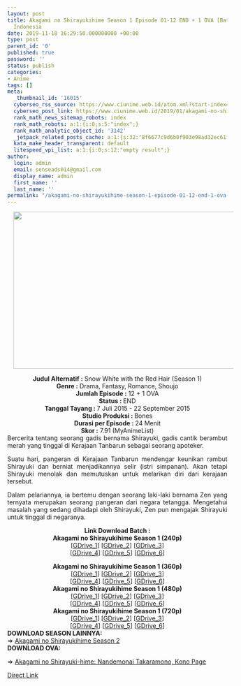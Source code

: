 ```yaml
---
layout: post
title: Akagami no Shirayukihime Season 1 Episode 01-12 END + 1 OVA [Batch] Subtitle
  Indonesia
date: 2019-11-18 16:29:50.000000000 +00:00
type: post
parent_id: '0'
published: true
password: ''
status: publish
categories:
- Anime
tags: []
meta:
  _thumbnail_id: '16015'
  cyberseo_rss_source: https://www.ciunime.web.id/atom.xml?start-index=3451&max-results=150
  cyberseo_post_link: https://www.ciunime.web.id/2019/01/akagami-no-shirayukihime-season-1.html
  rank_math_news_sitemap_robots: index
  rank_math_robots: a:1:{i:0;s:5:"index";}
  rank_math_analytic_object_id: '3142'
  _jetpack_related_posts_cache: a:1:{s:32:"8f6677c9d6b0f903e98ad32ec61f8deb";a:2:{s:7:"expires";i:1642656831;s:7:"payload";a:0:{}}}
  kata_make_header_transparent: default
  litespeed_vpi_list: a:1:{i:0;s:12:"empty result";}
author:
  login: admin
  email: senseads014@gmail.com
  display_name: admin
  first_name: ''
  last_name: ''
permalink: "/akagami-no-shirayukihime-season-1-episode-01-12-end-1-ova-batch-subtitle-indonesia/"
---
```

<div class="separator" style="clear: both; text-align: center;"><a href="https://2.bp.blogspot.com/-twxVzSNTbYw/XCyo3ZqEYaI/AAAAAAAAF7Y/ScF6w59jYqEwEBCV5NgIU39zSHR01Q_-gCLcBGAs/s1600/Akagami%2Bno%2BShirayukihime%2BSeason%2B1.jpg" imageanchor="1" style="margin-left: 1em; margin-right: 1em;"><img border="0" data-original-height="720" data-original-width="1280" height="360" src="{{ site.baseurl }}/assets/2019/11/Akagami%2Bno%2BShirayukihime%2BSeason%2B1.jpg" width="640" /></a></div>
<p>
<div style="text-align: center;"><b>Judul Alternatif :</b> Snow White with the Red Hair (Season 1)</div>
<div style="text-align: center;"><b><b>Genre :</b></b> Drama, Fantasy, Romance, Shoujo</div>
<div style="text-align: center;"><b>Jumlah Episode :</b> 12 + 1 OVA<br /><b>Status :&nbsp;</b>END<br /><b>Tanggal Tayang : </b>7 Juli 2015 - 22 September 2015<br /><b>Studio Produksi : </b>Bones<br /><b>Durasi per Episode :&nbsp;</b>24 Menit</div>
<div style="text-align: center;"><b>Skor :</b> 7.91 (MyAnimeList)</div>
<div style="text-align: justify;"></div>
<div style="text-align: justify;">Bercerita tentang seorang gadis bernama Shirayuki, gadis cantik berambut merah yang tinggal di Kerajaan Tanbarun sebagai seorang apoteker. </p>
<p>Suatu hari, pangeran di Kerajaan Tanbarun mendengar keunikan rambut Shirayuki dan berniat menjadikannya selir (istri simpanan). Akan tetapi Shirayuki menolak dan memutuskan untuk melarikan diri dari kerajaan tersebut.</p>
<p>Dalam pelariannya, ia bertemu dengan seorang laki-laki bernama Zen yang ternyata merupakan seorang pangeran dari negara tetangga. Mengetahui masalah yang sedang dihadapi oleh Shirayuki, Zen pun mengajak Shirayuki untuk tinggal di negaranya.</p></div>
<div style="text-align: justify;"></div>
<div style="text-align: justify;"></div>
<div style="text-align: center;"><b>Link Download Batch :</b></div>
<div style="text-align: center;">
<div style="text-align: center;"><b>Akagami no Shirayukihime Season 1 (240p)</b></div>
<div style="text-align: center;">[<a href="https://drive.google.com/uc?id=11U9E2Rha-JTV0O1DHNsEZsCfenhGt5jC&amp;export=download" target="_blank" rel="noopener">GDrive_1</a>] [<a href="https://drive.google.com/uc?export=download&amp;id=1vOjzXx4OwlL8tGptnrlTRX77knEbJvEr" target="_blank" rel="noopener">GDrive_2</a>] [<a href="https://drive.google.com/uc?export=download&amp;id=15W7Xnn-HMuim9qWaN6nOogH-ytZ3-xvi" target="_blank" rel="noopener">GDrive_3</a>]<br />[<a href="https://drive.google.com/uc?export=download&amp;id=1Zpvgl9yohwk8suLGZ2G96ULQ2nPTx4BY" target="_blank" rel="noopener">GDrive_4</a>] [<a href="https://drive.google.com/uc?export=download&amp;id=1giSDoetOzNqWIo2oFAU63ohyQw2vuTvF" target="_blank" rel="noopener">GDrive_5</a>] [<a href="https://drive.google.com/uc?id=1JAq8TYDd-TdJxOkAjybHmvF85CTHeNQV&amp;export=download" target="_blank" rel="noopener">GDrive_6</a>]</div>
<p></div>
<div style="text-align: center;"><b>Akagami no Shirayukihime Season 1 (360p)</b></div>
<div style="text-align: center;">[<a href="https://drive.google.com/uc?id=1KvUbSwKzvK3vrk4Bd3BrMgjDnHkItOvD" target="_blank" rel="noopener">GDrive_1</a>] [<a href="https://drive.google.com/uc?id=1JjznZr5QiUcR1audX5WEv9KEZFYeTCYM&amp;export=download" target="_blank" rel="noopener">GDrive_2</a>] [<a href="https://drive.google.com/uc?export=download&amp;id=1CdEU5RWO41JCrTbK46pd3-SUvEQm3i12" target="_blank" rel="noopener">GDrive_3</a>]<br />[<a href="https://drive.google.com/uc?export=download&amp;id=1Y33kdwRrzfDtQaB2i_tx6yUWbEDAt_hS" target="_blank" rel="noopener">GDrive_4</a>] [<a href="https://drive.google.com/uc?export=download&amp;id=1ikt7Vn7WdbtGxsIN0gMtOJsHdqXW57AC" target="_blank" rel="noopener">GDrive_5</a>] [<a href="https://drive.google.com/uc?export=download&amp;id=1yW0Ec-iMbdiLBJ-QGGTvpR2FK_RL7GP-" target="_blank" rel="noopener">GDrive_6</a>]</div>
<div style="text-align: center;"></div>
<div style="text-align: center;"><b>Akagami no Shirayukihime Season 1 (480p)</b><br />[<a href="https://drive.google.com/uc?export=download&amp;id=1KwOhTONNJ-V9Qim7qYtmdMmA1LB-Yc5M" target="_blank" rel="noopener">GDrive_1</a>] [<a href="https://drive.google.com/uc?id=1R6hENRvRRcEUOs-BdU5l7OoOAYm5skPc" target="_blank" rel="noopener">GDrive_2</a>] [<a href="https://drive.google.com/uc?export=download&amp;id=0B4DRXbnKsmBJZW9zZVM2VkE2M0E" target="_blank" rel="noopener">GDrive_3</a>]<br />[<a href="https://drive.google.com/uc?id=1TdaxZTW1tzuriBvq_SD2OkL5csEjm-XT&amp;export=download" target="_blank" rel="noopener">GDrive_4</a>] [<a href="https://drive.google.com/uc?export=download&amp;id=1LIbF6iplhJRDYvcCNptiyVmZQEnRF7M7" target="_blank" rel="noopener">GDrive_5</a>] [<a href="https://drive.google.com/uc?export=download&amp;id=1eqN0dozY3C_OZKUHAa-ekR5giqJmN52v" target="_blank" rel="noopener">GDrive_6</a>]</div>
<div style="text-align: center;"><b>Akagami no Shirayukihime Season 1 (720p)</b><br />[<a href="https://drive.google.com/uc?export=download&amp;id=13X9OB_YK2QBELa4oX0R8-Ts5FLt4uGJN" target="_blank" rel="noopener">GDrive_1</a>] [<a href="https://drive.google.com/uc?id=1wuFkvKEf8QxkwF6jopkNjd4yQk_toH3o" target="_blank" rel="noopener">GDrive_2</a>] [<a href="https://drive.google.com/uc?export=download&amp;id=0B4DRXbnKsmBJbkdTMW1xcVF4aXM" target="_blank" rel="noopener">GDrive_3</a>]<br />[<a href="https://drive.google.com/uc?id=1N7aJWgFhVJGUKRUHcDkIpYIYkTfB9ahi&amp;export=download" target="_blank" rel="noopener">GDrive_4</a>] [<a href="https://drive.google.com/uc?export=download&amp;id=1qt8jg0wR8-ggQnqA_40GE1Fji_fdReHO" target="_blank" rel="noopener">GDrive_5</a>] [<a href="https://drive.google.com/uc?export=download&amp;id=1cU2c3FCo-DglfYPyfe1QTOUp7cOdPIn5" target="_blank" rel="noopener">GDrive_6</a>]
<div style="text-align: justify;"></div>
<div style="text-align: justify;"></div>
<div style="text-align: justify;"><b>DOWNLOAD SEASON LAINNYA:</b></div>
<div style="text-align: justify;"></div>
<div style="text-align: justify;">=&gt;&nbsp;<a href="https://www.ciunime.web.id/2019/01/akagami-no-shirayukihime-season-2.html" target="_blank" rel="noopener">Akagami no Shirayukihime Season 2</a></div>
<div style="text-align: justify;"><b>DOWNLOAD OVA:</b></p>
<p>=&gt;&nbsp;<a href="https://www.ciunime.web.id/2019/08/akagami-no-shirayuki-hime-nandemonai.html" target="_blank" rel="noopener">Akagami no Shirayuki-hime: Nandemonai Takaramono, Kono Page</a></p>
</div>
</div>
<link rel="stylesheet" href="https://cdnjs.cloudflare.com/ajax/libs/font-awesome/4.7.0/css/font-awesome.min.css" />
<div class="divbtn"> <a href="https://handymansurrender.com/fihup8buzv?key=94550f7ce39444073321dde3b8782f97" class="btn"><i class="fa fa-download"></i> Direct Link</a> </div>
